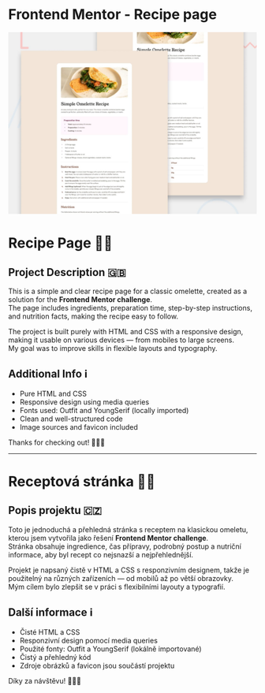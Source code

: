 # Frontend Mentor - Recipe page

![Design preview for the Recipe page coding challenge](./preview.jpg)

# Recipe Page 🥚🍳


## Project Description 🇬🇧

This is a simple and clear recipe page for a classic omelette, created as a solution for the **Frontend Mentor challenge**.  
The page includes ingredients, preparation time, step-by-step instructions, and nutrition facts, making the recipe easy to follow.

The project is built purely with HTML and CSS with a responsive design, making it usable on various devices — from mobiles to large screens.  
My goal was to improve skills in flexible layouts and typography.


## Additional Info ℹ️

- Pure HTML and CSS  
- Responsive design using media queries  
- Fonts used: Outfit and YoungSerif (locally imported)  
- Clean and well-structured code  
- Image sources and favicon included  


Thanks for checking out! 👩‍🍳✨

---

# Receptová stránka 🥚🍳


## Popis projektu 🇨🇿

Toto je jednoduchá a přehledná stránka s receptem na klasickou omeletu, kterou jsem vytvořila jako řešení **Frontend Mentor challenge**.  
Stránka obsahuje ingredience, čas přípravy, podrobný postup a nutriční informace, aby byl recept co nejsnazší a nejpřehlednější.

Projekt je napsaný čistě v HTML a CSS s responzivním designem, takže je použitelný na různých zařízeních — od mobilů až po větší obrazovky.  
Mým cílem bylo zlepšit se v práci s flexibilními layouty a typografií.


## Další informace ℹ️

- Čisté HTML a CSS  
- Responzivní design pomocí media queries  
- Použité fonty: Outfit a YoungSerif (lokálně importované)  
- Čistý a přehledný kód  
- Zdroje obrázků a favicon jsou součástí projektu  


Díky za návštěvu! 👩‍🍳✨

